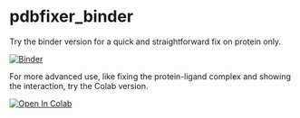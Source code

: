 # pdbfixer_binder

Try the binder version for a quick and straightforward fix on protein only.

[![Binder](https://mybinder.org/badge_logo.svg)](https://mybinder.org/v2/gh/quantaosun/pdbfixer_binder/HEAD?labpath=pdbfixer_binder.ipynb)

For more advanced use, like fixing the protein-ligand complex and showing the interaction, try the Colab version. 

[![Open In Colab](https://colab.research.google.com/assets/colab-badge.svg)](https://github.com/quantaosun/pdbfixer_online/blob/main/pdbfixer_colab.ipynb)

